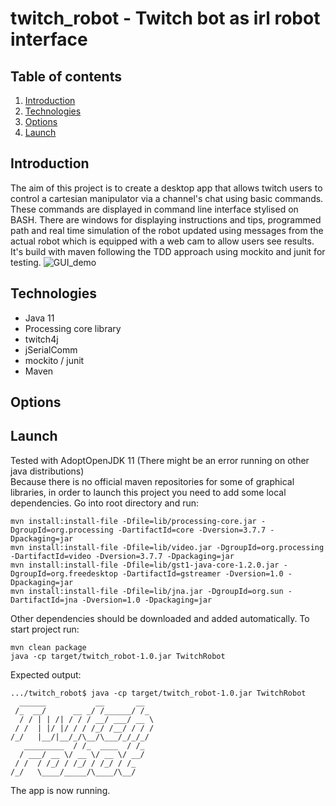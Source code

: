 # twitch_robot - Twitch bot as irl robot interface

## Table of contents
1. [Introduction](#introduction)
2. [Technologies](#technologies)
3. [Options](#options)
4. [Launch](#launch)

## Introduction <a name="introduction"></a>
The aim of this project is to create a desktop app that allows twitch users to control a cartesian manipulator 
via a channel's chat using basic commands. These commands are displayed in command line interface stylised on 
BASH. There are windows for displaying instructions and tips, programmed path and real time simulation of  the robot
updated using messages from the actual robot which is equipped with a web cam to allow users see results.
<br>
It's build with maven following the TDD approach using mockito and junit for testing.
![GUI_demo](https://imgur.com/mSnVwVw.jpg)

## Technologies <a name="technologies"></a>
- Java 11
- Processing core library
- twitch4j
- jSerialComm
- mockito / junit
- Maven

## Options <a name="options"></a>

## Launch <a name="launch"></a>
Tested with AdoptOpenJDK 11 (There might be an error running on other java distributions) <br>
Because there is no official maven repositories for some of graphical libraries, in order to launch this project
you need to add some local dependencies. Go into root directory and run:
```
mvn install:install-file -Dfile=lib/processing-core.jar -DgroupId=org.processing -DartifactId=core -Dversion=3.7.7 -Dpackaging=jar
mvn install:install-file -Dfile=lib/video.jar -DgroupId=org.processing -DartifactId=video -Dversion=3.7.7 -Dpackaging=jar
mvn install:install-file -Dfile=lib/gst1-java-core-1.2.0.jar -DgroupId=org.freedesktop -DartifactId=gstreamer -Dversion=1.0 -Dpackaging=jar
mvn install:install-file -Dfile=lib/jna.jar -DgroupId=org.sun -DartifactId=jna -Dversion=1.0 -Dpackaging=jar
```

Other dependencies should be downloaded and added automatically. To start project run:
```
mvn clean package
java -cp target/twitch_robot-1.0.jar TwitchRobot
```

Expected output: 
```
.../twitch_robot$ java -cp target/twitch_robot-1.0.jar TwitchRobot
  ______           __       __
 /_  __/      __ _/ /______/ /_
  / / | | /| / / / __/ ___/ __ \
 / /  | |/ |/ / / /_/ /__/ / / /
/_/   |__/|__/_/\__/\___/_/_/_/ 
   _________  / /_  ____  / /_  
  / ___/ __ \/ __ \/ __ \/ __/  
 / /  / /_/ / /_/ / /_/ / /_    
/_/   \____/_____/\____/\__/
```
The app is now running.

